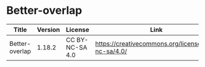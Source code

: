 # Better-overlap


| Title  | Version | License | Link |
| ------------- | ------------- | ------------- | ------------- |
| Better-overlap  | 1.18.2  | CC BY-NC-SA 4.0 | https://creativecommons.org/licenses/by-nc-sa/4.0/ |
